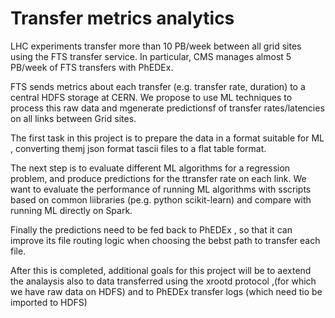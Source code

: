 # Transfer metrics analytics

LHC experiments transfer more than 10 PB/week between all grid sites using the FTS transfer service.
In particular, CMS manages almost 5 PB/week of FTS transfers with PhEDEx.

FTS sends metrics about each transfer (e.g. transfer rate, duration) to a central HDFS storage at CERN.
We propose to use ML techniques to process this raw data and mgenerate predictionsf of transfer rates/latencies on all
links between Grid sites.

The first task in this project is to prepare the data in a format suitable for ML , converting themj json format tascii  files to a flat table format. 

The next step is to evaluate different ML algorithms for a regression problem, and produce predictions for the ttransfer  rate on each link. We want to evaluate the performance of running ML algorithms with sscripts based on common liibraries  (pe.g. python scikit-learn) and compare with running ML directly on Spark.

Finally the predictions need to be fed back to PhEDEx , so that  it can improve its file routing logic when choosing the bebst path to transfer each file.

After this is completed, additional goals for this project will be to aextend the analaysis also to data transferred using the xrootd protocol ,(for which we have raw data on HDFS) and to PhEDEx  transfer logs (which need tio be imported to HDFS)


